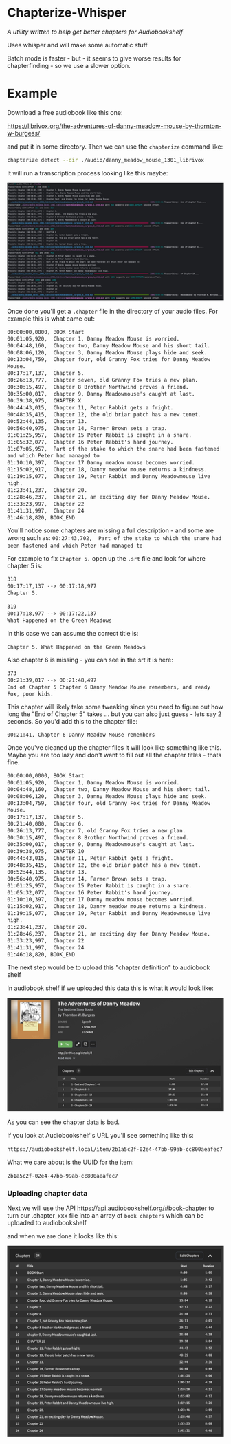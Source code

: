 # Chapterize-Whisper

_A utility written to help get better chapters for Audiobookshelf_ 

Uses whisper and will make some automatic stuff

Batch mode is faster - but - it seems to give worse results for chapterfinding - so we use a slower option.



# Example

Download a free audiobook like this one:

https://librivox.org/the-adventures-of-danny-meadow-mouse-by-thornton-w-burgess/

and put it in some directory. Then we can use the `chapterize` command like:

```bash
chapterize detect --dir ./audio/danny_meadow_mouse_1301_librivox        
```

It will run a transcription process looking like this maybe:

![transscribe](docs/transcribe.jpg)

Once done you'll get a `.chapter` file in the directory of your audio files. For example this is what came out:

```
00:00:00,0000, BOOK Start
00:01:05,920,  Chapter 1, Danny Meadow Mouse is worried.
00:04:48,160,  Chapter two, Danny Meadow Mouse and his short tail.
00:08:06,120,  Chapter 3, Danny Meadow Mouse plays hide and seek.
00:13:04,759,  Chapter four, old Granny Fox tries for Danny Meadow Mouse.
00:17:17,137,  Chapter 5.
00:26:13,777,  Chapter seven, old Granny Fox tries a new plan.
00:30:15,497,  Chapter 8 Brother Northwind proves a friend.
00:35:00,017,  chapter 9, Danny Meadowmouse's caught at last.
00:39:38,975,  CHAPTER X
00:44:43,015,  Chapter 11, Peter Rabbit gets a fright.
00:48:35,415,  Chapter 12, the old briar patch has a new tenet.
00:52:44,135,  Chapter 13.
00:56:40,975,  Chapter 14, Farmer Brown sets a trap.
01:01:25,957,  Chapter 15 Peter Rabbit is caught in a snare.
01:05:32,077,  Chapter 16 Peter Rabbit's hard journey.
01:07:05,957,  Part of the stake to which the snare had been fastened and which Peter had managed to
01:10:10,397,  Chapter 17 Danny meadow mouse becomes worried.
01:15:02,917,  Chapter 18, Danny meadow mouse returns a kindness.
01:19:15,077,  Chapter 19, Peter Rabbit and Danny Meadowmouse live high.
01:23:41,237,  Chapter 20.
01:28:46,237,  Chapter 21, an exciting day for Danny Meadow Mouse.
01:33:23,997,  Chapter 22
01:41:31,997,  Chapter 24
01:46:18,820, BOOK_END

```

You'll notice some chapters are missing a full description - and some are wrong such as:
`00:27:43,702,  Part of the stake to which the snare had been fastened and which Peter had managed to`

For example to fix `Chapter 5.` open up the `.srt` file and look for where chapter 5 is:

```srt
318
00:17:17,137 --> 00:17:18,977
Chapter 5.

319
00:17:18,977 --> 00:17:22,137
What Happened on the Green Meadows
```

In this case we can assume the correct title is:

`Chapter 5. What Happened on the Green Meadows`


Also chapter 6 is missing - you can see in the srt it is here:

```srt
373
00:21:39,017 --> 00:21:48,497
End of Chapter 5 Chapter 6 Danny Meadow Mouse remembers, and ready Fox, poor kids.
```
This chapter will likely take some tweaking since you need to figure out how long the "End of Chapter 5" takes ... but you can also just guess - lets say 2 seconds. So you'd add this to the chapter file:

```
00:21:41, Chapter 6 Danny Meadow Mouse remembers
```

Once you've cleaned up the chapter files it will look like something like this. Maybe you are too lazy and don't want to fill out all the chapter titles - thats fine.


```
00:00:00,0000, BOOK Start
00:01:05,920,  Chapter 1, Danny Meadow Mouse is worried.
00:04:48,160,  Chapter two, Danny Meadow Mouse and his short tail.
00:08:06,120,  Chapter 3, Danny Meadow Mouse plays hide and seek.
00:13:04,759,  Chapter four, old Granny Fox tries for Danny Meadow Mouse.
00:17:17,137,  Chapter 5.
00:21:40,000,  Chapter 6.
00:26:13,777,  Chapter 7, old Granny Fox tries a new plan.
00:30:15,497,  Chapter 8 Brother Northwind proves a friend.
00:35:00,017,  chapter 9, Danny Meadowmouse's caught at last.
00:39:38,975,  CHAPTER 10
00:44:43,015,  Chapter 11, Peter Rabbit gets a fright.
00:48:35,415,  Chapter 12, the old briar patch has a new tenet.
00:52:44,135,  Chapter 13.
00:56:40,975,  Chapter 14, Farmer Brown sets a trap.
01:01:25,957,  Chapter 15 Peter Rabbit is caught in a snare.
01:05:32,077,  Chapter 16 Peter Rabbit's hard journey.
01:10:10,397,  Chapter 17 Danny meadow mouse becomes worried.
01:15:02,917,  Chapter 18, Danny meadow mouse returns a kindness.
01:19:15,077,  Chapter 19, Peter Rabbit and Danny Meadowmouse live high.
01:23:41,237,  Chapter 20.
01:28:46,237,  Chapter 21, an exciting day for Danny Meadow Mouse.
01:33:23,997,  Chapter 22
01:41:31,997,  Chapter 24
01:46:18,820, BOOK_END
```

The next step would be to upload this "chapter definition" to audiobook shelf

In audiobook shelf if we uploaded this data this is what it would look like:

![image1](./docs/pre-chapters.jpg)

As you can see the chapter data is bad.

If you look at Audiobookshelf's URL you'll see something like this:

`https://audiobookshelf.local/item/2b1a5c2f-02e4-47bb-99ab-cc800aeafec7`

What we care about is the UUID for the item:

`2b1a5c2f-02e4-47bb-99ab-cc800aeafec7`


### Uploading chapter data

Next we will use the API https://api.audiobookshelf.org/#book-chapter to turn our .chapter_xxx file into an array of `book chapters` which can be uploaded to audiobookshelf

and when we are done it looks like this:

![done](docs/post-chapters.jpg)